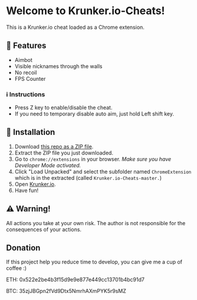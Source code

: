 # Welcome to Krunker.io-Cheats!
This is a Krunker.io cheat loaded as a Chrome extension.

## :muscle: Features

* Aimbot
* Visible nicknames through the walls
* No recoil
* FPS Counter

### :information_source: Instructions

- Press Z key to enable/disable the cheat.
- If you need to temporary disable auto aim, just hold Left shift key.

## :hammer: Installation

1. Download [this repo as a ZIP file](https://github.com/PowerOfUniverse/Krunker.io-Cheats/archive/master.zip). 
2. Extract the ZIP file you just downloaded. 
3. Go to `chrome://extensions` in your browser. *Make sure you have Developer Mode activated.*
4. Click "Load Unpacked" and select the subfolder named `ChromeExtension` which is in the extracted (called `Krunker.io-Cheats-master.`)
5. Open [Krunker.io](http://krunker.io).
6. Have fun!

## :warning: Warning!
All actions you take at your own risk. The author is not responsible for the consequences of your actions.

## Donation
If this project help you reduce time to develop, you can give me a cup of coffee :)

ETH: 0x522e2be4b3f15d9e9e877e449cc13701b4bc91d7

BTC: 35zjJBGpn2fVd9Dtx5NmrhAXmPYK5r9sMZ
